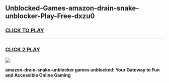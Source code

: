 
## Unblocked-Games-amazon-drain-snake-unblocker-Play-Free-dxzu0
<h3>
<a href="https://premium76.site?title=amazon-drain-snake-unblocker&ref=21A">CLICK TO PLAY</a></h3>
<hr>

<h3>
<a href="https://premium76.site?title=amazon-drain-snake-unblocker&ref=21A">CLICK 2 PLAY</a>
  
</h3>

<a href="https://premium76.site?title=amazon-drain-snake-unblocker&ref=21A"><img src="https://clearcache.store/games.png"></a>


**amazon-drain-snake-unblocker games unblocked: Your Gateway to Fun and Accessible Online Gaming**
